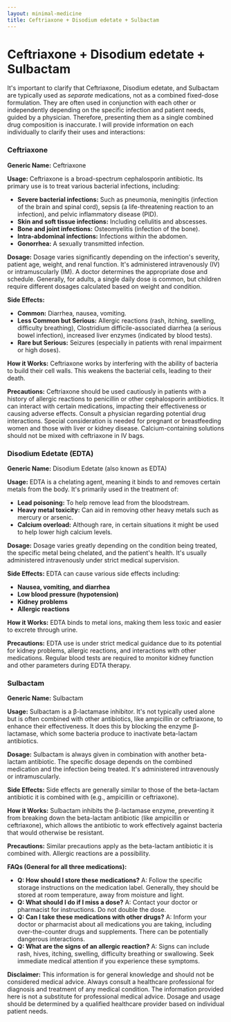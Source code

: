 ```yaml
---
layout: minimal-medicine
title: Ceftriaxone + Disodium edetate + Sulbactam
---
```


# Ceftriaxone + Disodium edetate + Sulbactam
It's important to clarify that Ceftriaxone, Disodium edetate, and Sulbactam are typically used as *separate* medications, not as a combined fixed-dose formulation.  They are often used in conjunction with each other or independently depending on the specific infection and patient needs, guided by a physician.  Therefore, presenting them as a single combined drug composition is inaccurate.  I will provide information on each individually to clarify their uses and interactions:

### Ceftriaxone

**Generic Name:** Ceftriaxone

**Usage:** Ceftriaxone is a broad-spectrum cephalosporin antibiotic.  Its primary use is to treat various bacterial infections, including:

* **Severe bacterial infections:**  Such as pneumonia, meningitis (infection of the brain and spinal cord), sepsis (a life-threatening reaction to an infection), and pelvic inflammatory disease (PID).
* **Skin and soft tissue infections:**  Including cellulitis and abscesses.
* **Bone and joint infections:** Osteomyelitis (infection of the bone).
* **Intra-abdominal infections:** Infections within the abdomen.
* **Gonorrhea:** A sexually transmitted infection.


**Dosage:** Dosage varies significantly depending on the infection's severity, patient age, weight, and renal function.  It's administered intravenously (IV) or intramuscularly (IM).  A doctor determines the appropriate dose and schedule.  Generally, for adults, a single daily dose is common, but children require different dosages calculated based on weight and condition.


**Side Effects:**

* **Common:** Diarrhea, nausea, vomiting.
* **Less Common but Serious:** Allergic reactions (rash, itching, swelling, difficulty breathing), Clostridium difficile-associated diarrhea (a serious bowel infection), increased liver enzymes (indicated by blood tests).
* **Rare but Serious:**  Seizures (especially in patients with renal impairment or high doses).


**How it Works:** Ceftriaxone works by interfering with the ability of bacteria to build their cell walls. This weakens the bacterial cells, leading to their death.

**Precautions:**  Ceftriaxone should be used cautiously in patients with a history of allergic reactions to penicillin or other cephalosporin antibiotics.  It can interact with certain medications, impacting their effectiveness or causing adverse effects. Consult a physician regarding potential drug interactions.  Special consideration is needed for pregnant or breastfeeding women and those with liver or kidney disease.  Calcium-containing solutions should not be mixed with ceftriaxone in IV bags.

### Disodium Edetate (EDTA)

**Generic Name:** Disodium Edetate (also known as EDTA)

**Usage:** EDTA is a chelating agent, meaning it binds to and removes certain metals from the body.  It's primarily used in the treatment of:

* **Lead poisoning:**  To help remove lead from the bloodstream.
* **Heavy metal toxicity:**  Can aid in removing other heavy metals such as mercury or arsenic.
* **Calcium overload:** Although rare, in certain situations it might be used to help lower high calcium levels.


**Dosage:** Dosage varies greatly depending on the condition being treated, the specific metal being chelated, and the patient's health. It's usually administered intravenously under strict medical supervision.

**Side Effects:** EDTA can cause various side effects including:
* **Nausea, vomiting, and diarrhea**
* **Low blood pressure (hypotension)**
* **Kidney problems**
* **Allergic reactions**

**How it Works:** EDTA binds to metal ions, making them less toxic and easier to excrete through urine.

**Precautions:** EDTA use is under strict medical guidance due to its potential for kidney problems, allergic reactions, and interactions with other medications.  Regular blood tests are required to monitor kidney function and other parameters during EDTA therapy.

### Sulbactam

**Generic Name:** Sulbactam

**Usage:** Sulbactam is a β-lactamase inhibitor.  It's not typically used alone but is often combined with other antibiotics, like ampicillin or ceftriaxone, to enhance their effectiveness.  It does this by blocking the enzyme β-lactamase, which some bacteria produce to inactivate beta-lactam antibiotics.

**Dosage:**  Sulbactam is always given in combination with another beta-lactam antibiotic. The specific dosage depends on the combined medication and the infection being treated. It's administered intravenously or intramuscularly.

**Side Effects:**  Side effects are generally similar to those of the beta-lactam antibiotic it is combined with (e.g., ampicillin or ceftriaxone).

**How it Works:**  Sulbactam inhibits the β-lactamase enzyme, preventing it from breaking down the beta-lactam antibiotic (like ampicillin or ceftriaxone), which allows the antibiotic to work effectively against bacteria that would otherwise be resistant.


**Precautions:**  Similar precautions apply as the beta-lactam antibiotic it is combined with.  Allergic reactions are a possibility.


**FAQs (General for all three medications):**

* **Q: How should I store these medications?** A: Follow the specific storage instructions on the medication label. Generally, they should be stored at room temperature, away from moisture and light.
* **Q: What should I do if I miss a dose?** A: Contact your doctor or pharmacist for instructions.  Do not double the dose.
* **Q: Can I take these medications with other drugs?** A:  Inform your doctor or pharmacist about all medications you are taking, including over-the-counter drugs and supplements.  There can be potentially dangerous interactions.
* **Q: What are the signs of an allergic reaction?** A:  Signs can include rash, hives, itching, swelling, difficulty breathing or swallowing. Seek immediate medical attention if you experience these symptoms.


**Disclaimer:**  This information is for general knowledge and should not be considered medical advice.  Always consult a healthcare professional for diagnosis and treatment of any medical condition.  The information provided here is not a substitute for professional medical advice.  Dosage and usage should be determined by a qualified healthcare provider based on individual patient needs.
